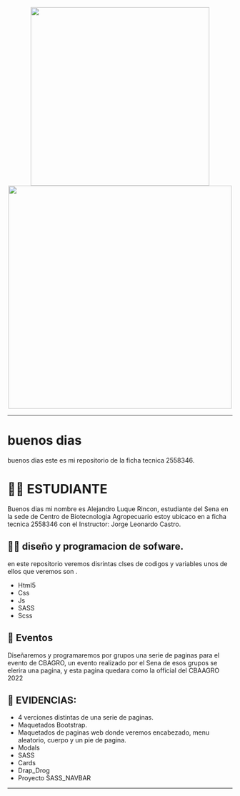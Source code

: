 
<p align="center">
 <img src="https://media1.giphy.com/media/du3J3cXyzhj75IOgvA/giphy.gif?cid=ecf05e47v6zqmda15f1axag2gpkxteqmdrj8qpv8cfkpuwxa&rid=giphy.gif&ct=g" width="400">
<img src="https://raw.githubusercontent.com/abhisheknaiidu/abhisheknaiidu/master/code.gif" width="500">
</p>

---

# buenos dias

buenos dias este es mi repositorio de la ficha tecnica 2558346.

# 🧑‍🎓   ESTUDIANTE


Buenos dias mi nombre es Alejandro Luque Rincon, estudiante del Sena en la sede de Centro de Biotecnologia Agropecuario  estoy ubicaco en a ficha tecnica 2558346 con el Instructor: Jorge Leonardo Castro.



## 🧑‍💻  diseño y programacion de sofware. 

en este repositorio veremos disrintas clses de codigos y variables unos de ellos que veremos son .
* Html5
* Css
* Js
* SASS
* Scss

## 📢 Eventos

Diseñaremos y programaremos por grupos una serie de paginas para el evento de CBAGRO, un evento realizado por el Sena de esos grupos se elerira una pagina, y esta pagina quedara como la official del CBAAGRO 2022


## 💼 EVIDENCIAS: 

* 4 verciones distintas de una serie de paginas. 
* Maquetados Bootstrap.
* Maquetados de paginas web donde veremos encabezado, menu aleatorio, cuerpo y un pie de pagina.
* Modals 
* SASS
* Cards
* Drap_Drog
* Proyecto SASS_NAVBAR 
---



